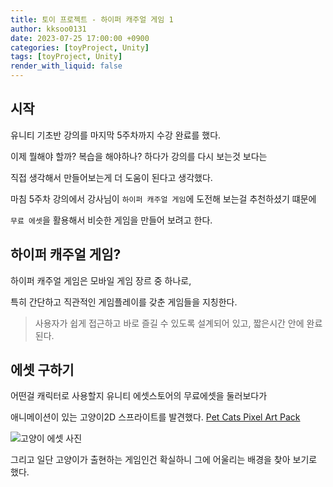 ```yaml
---
title: 토이 프로젝트 - 하이퍼 캐주얼 게임 1
author: kksoo0131
date: 2023-07-25 17:00:00 +0900
categories: [toyProject, Unity]
tags: [toyProject, Unity]
render_with_liquid: false
---
```


## 시작

유니티 기초반 강의를 마지막 5주차까지 수강 완료를 했다.

이제 뭘해야 할까? 복습을 해야하나? 하다가 강의를 다시 보는것 보다는 

직접 생각해서 만들어보는게 더 도움이 된다고 생각했다.

마침 5주차 강의에서 강사님이 `하이퍼 캐주얼 게임`에 도전해 보는걸 추천하셨기 떄문에

`무료 에셋`을 활용해서 비슷한 게임을 만들어 보려고 한다.

## 하이퍼 캐주얼 게임?

하이퍼 캐주얼 게임은 모바일 게임 장르 중 하나로, 

특히 간단하고 직관적인 게임플레이를 갖춘 게임들을 지칭한다.

> 사용자가 쉽게 접근하고 바로 즐길 수 있도록 설계되어 있고, 짧은시간 안에 완료 된다.

## 에셋 구하기

어떤걸 캐릭터로 사용할지 유니티 에셋스토어의 무료에셋을 둘러보다가

애니메이션이 있는 고양이2D 스프라이트를 발견했다. [Pet Cats Pixel Art Pack](https://assetstore.unity.com/packages/2d/characters/pet-cats-pixel-art-pack-248340)

![고양이 에셋 사진](2023-07-25-toyProject-hyperCasualGame-1.jpg)


그리고 일단 고양이가 출현하는 게임인건 확실하니 그에 어울리는 배경을 찾아 보기로 했다.